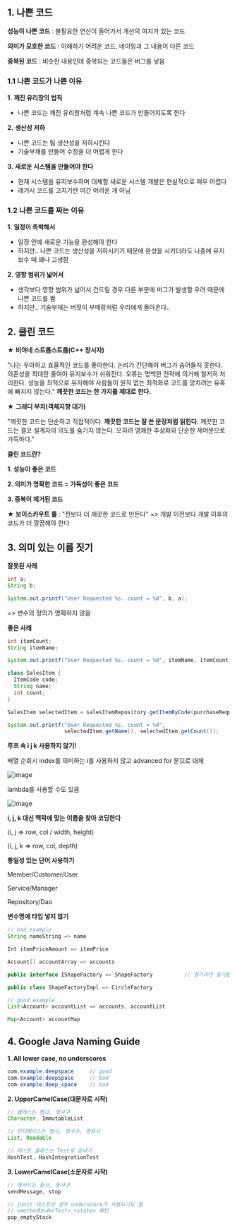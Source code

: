 
## 1. 나쁜 코드

**성능이 나쁜 코드** : 불필요한 연산이 들어가서 개선의 여지가 있는 코드

**의미가 모호한 코드** : 이해하기 어려운 코드, 네이밍과 그 내용이 다른 코드

**중복된 코드** : 비슷한 내용인데 중복되는 코드들은 버그를 낳음

### 1.1 나쁜 코드가 나쁜 이유

**1.** **깨진 유리창의 법칙**
- 나쁜 코드는 깨진 유리창처럼 계속 나쁜 코드가 만들어지도록 한다

**2.** **생산성 저하**  
- 나쁜 코드는 팀 생산성을 저하시킨다
- 기술부채를 만들어 수정을 더 어렵게 한다

**3.** **새로운 시스템을 만들어야 한다**
- 현재 시스템을 유지보수하며 대체할 새로운 시스템 개발은 현실적으로 매우 어렵다 
- 레거시 코드를 고치기란 여간 어려운 게 아님

### 1.2 나쁜 코드를 짜는 이유

**1.** **일정이 촉박해서**
- 일정 안에 새로운 기능을 완성해야 한다
- 하지만.. 나쁜 코드는 생산성을 저하시키기 때문에 완성을 시키더라도 나중에 유지보수 때 꽤나 고생함

**2.** **영향 범위가 넓어서**
- 생각보다 영향 범위가 넓어서 건드릴 경우 다른 부분에 버그가 발생할 우려 때문에 나쁜 코드를 짬
- 하지만.. 기술부채는 버젓이 부메랑처럼 우리에게 돌아온다..

## 2. 클린 코드

★ **비야네 스트롭스트룹(C++ 창시자)**

"나는 우아하고 효율적인 코드를 좋아한다. 논리가 간단해야 버그가 숨어들지 못한다. 의존성을 최대한 줄여야 유지보수가 쉬워진다.
오류는 명백한 전략에 의거해 철저히 처리한다. 성능을 최적으로 유지해야 사람들이 원칙 없는 최적화로 코드를 망치려는 유혹에 빠지지 않는다."
****깨끗한 코드는 한 가지를 제대로 한다.****


★ **그래디 부치(객체지향 대가)**

"깨끗한 코드는 단순하고 직접적이다. **깨끗한 코드는 잘 쓴 문장처럼 읽힌다.** 깨끗한 코드는 결코 설계자의 의도를 숨기지 않는다.
오히려 명쾌한 추상화와 단순한 제어문으로 가득하다."

**클린 코드란?**

**1. 성능이 좋은 코드**

**2. 의미가 명확한 코드 = 가독성이 좋은 코드**

**3. 중복이 제거된 코드**

★ **보이스카우트 룰** : "전보다 더 깨끗한 코드로 만든다" => 개발 이전보다 개발 이후의 코드가 더 깔끔해야 한다 


## 3. 의미 있는 이름 짓기

**잘못된 사례**
```java
int a;
String b;

System.out.printf("User Requested %s. count = %d", b, a);
```
=> 변수의 정의가 명확하지 않음

**좋은 사례**
```java
int itemCount;
String itemName;

System.out.printf("User Requested %s. count = %d", itemName, itemCount);
```

```java
class SalesItem {
  ItemCode code;
  String name;
  int count;
}

SalesItem selectedItem = salesItemRepository.getItemByCode(purchaseRequest.getItemCode())

System.out.printf("User Requested %s. count = %d",
                  selectedItem.getName(), selectedItem.getCount());
```


**루프 속 i j k 사용하지 않기!**

배열 순회시 index를 의미하는 i를 사용하지 않고 advanced for 문으로 대체

![image](https://user-images.githubusercontent.com/110509654/212076734-244bfea8-5001-480c-8351-7281361c6c3e.png)

lambda를 사용할 수도 있음

![image](https://user-images.githubusercontent.com/110509654/212077338-04cd5562-3118-4ddf-8733-0621bd1fa637.png)


**i, j, k 대신 맥락에 맞는 이름을 찾아 코딩한다**

(i, j => row, col / width, height)

(i, j, k => row, col, depth)

**통일성 있는 단어 사용하기**

Member/Customer/User

Service/Manager

Repository/Dao


**변수명에 타입 넣지 않기**

```java
// bad example
String nameString => name 

Int itemPriceAmount => itemPrice

Account[] accountArray => accounts

public interface IShapeFactory => ShapeFactory          // 헝가리안 표기법 사용 X

public class ShapeFactoryImpl => CircleFactory

// good example
List<Account> accountList => accounts, accountList

Map<Account> accountMap

```

## 4. Google Java Naming Guide

**1. All lower case, no underscores**

```java
com.example.deepspace     // good
com.example.deepSpace     // bad
com.example.deep_space    // bad
```

**2. UpperCamelCase(대문자로 시작)**

```java
// 클래스는 명사, 명사구
Character, ImmutableList

// 인터페이스는 명사, 명사구, 형용사
List, Readable

// 테스트 클래스는 Test로 끝내기
HashTest, HashIntegrationTest
```

**3. LowerCamelCase(소문자로 시작)**

```java
// 메서드는 동사, 동사구
sendMessage, stop

// jUnit 테스트인 경우 underscore가 사용되기도 함
// <methodUnderTest>_<state> 패턴
pop_emptyStack
```

